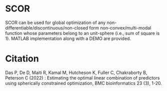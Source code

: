 # SCOR
SCOR can be used for global optimization of any non-differentiable/discontinuous/non-closed form non-convex/multi-modal function whose parameters belong to an unit-sphere (i.e., sum of square is 1). MATLAB implementation along with a DEMO are provided.

# Citation
Das P, De D, Maiti R, Kamal M, Hutcheson K, Fuller C, Chakraborty B, Peterson C (2022) : Estimating the optimal linear combination of predictors using spherically constrained optimization, BMC bioinformatics 23 (3), 1-20.
